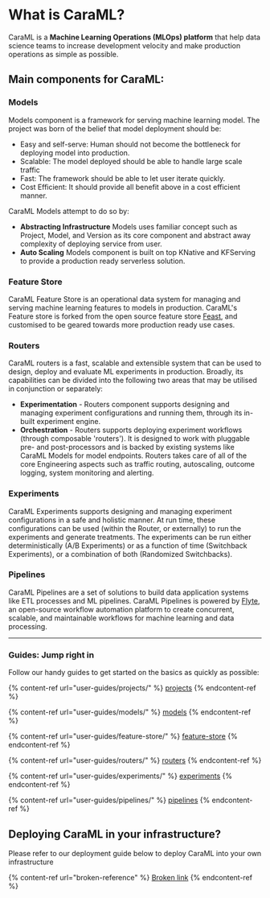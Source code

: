 # What is CaraML?

CaraML is a **Machine Learning Operations (MLOps) platform** that help data science teams to increase development velocity and make production operations as simple as possible.

## **Main components for CaraML:**

### **Models**

Models component is a framework for serving machine learning model. The project was born of the belief that model deployment should be:

* Easy and self-serve: Human should not become the bottleneck for deploying model into production.
* Scalable: The model deployed should be able to handle large scale traffic
* Fast: The framework should be able to let user iterate quickly.
* Cost Efficient: It should provide all benefit above in a cost efficient manner.

CaraML Models attempt to do so by:

* **Abstracting Infrastructure** Models uses familiar concept such as Project, Model, and Version as its core component and abstract away complexity of deploying service from user.
* **Auto Scaling** Models component is built on top KNative and KFServing to provide a production ready serverless solution.

### **Feature Store**

CaraML Feature Store is an operational data system for managing and serving machine learning features to models in production. CaraML's Feature store is forked from the open source feature store [Feast](https://feast.dev/), and customised to be geared towards more production ready use cases.&#x20;

### **Routers**

CaraML routers is a fast, scalable and extensible system that can be used to design, deploy and evaluate ML experiments in production. Broadly, its capabilities can be divided into the following two areas that may be utilised in conjunction or separately:

* **Experimentation** - Routers component supports designing and managing experiment configurations and running them, through its in-built experiment engine.
* **Orchestration** - Routers supports deploying experiment workflows (through composable 'routers'). It is designed to work with pluggable pre- and post-processors and is backed by existing systems like CaraML Models for model endpoints. Routers takes care of all of the core Engineering aspects such as traffic routing, autoscaling, outcome logging, system monitoring and alerting.

### **Experiments**

CaraML Experiments supports designing and managing experiment configurations in a safe and holistic manner. At run time, these configurations can be used (within the Router, or externally) to run the experiments and generate treatments. The experiments can be run either deterministically (A/B Experiments) or as a function of time (Switchback Experiments), or a combination of both (Randomized Switchbacks).

### **Pipelines**

CaraML Pipelines are a set of solutions to build data application systems like ETL processes and ML pipelines. CaraML Pipelines is powered by [Flyte](https://docs.flyte.org/en/latest/), an open-source workflow automation platform to create concurrent, scalable, and maintainable workflows for machine learning and data processing.

****

### Guides: Jump right in

Follow our handy guides to get started on the basics as quickly as possible:

{% content-ref url="user-guides/projects/" %}
[projects](user-guides/projects/)
{% endcontent-ref %}

{% content-ref url="user-guides/models/" %}
[models](user-guides/models/)
{% endcontent-ref %}

{% content-ref url="user-guides/feature-store/" %}
[feature-store](user-guides/feature-store/)
{% endcontent-ref %}

{% content-ref url="user-guides/routers/" %}
[routers](user-guides/routers/)
{% endcontent-ref %}

{% content-ref url="user-guides/experiments/" %}
[experiments](user-guides/experiments/)
{% endcontent-ref %}

{% content-ref url="user-guides/pipelines/" %}
[pipelines](user-guides/pipelines/)
{% endcontent-ref %}



## Deploying CaraML in your infrastructure?

Please refer to our deployment guide below to deploy CaraML into your own infrastructure

{% content-ref url="broken-reference" %}
[Broken link](broken-reference)
{% endcontent-ref %}
